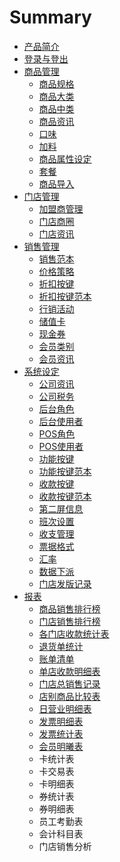 # Summary

* [产品简介](README.md)
* [登录与登出](chapter1.md)
* [商品管理](chapter2.md)
   * [商品规格](shang_pin_gui_ge.md)
   * [商品大类](shang_pin_da_lei.md)
   * [商品中类](shang_pin_zhong_lei.md)
   * [商品资讯](shang_pin_zi_xun.md)
   * [口味](kou_wei.md)
   * [加料](jia_liao.md)
   * [商品属性设定](shang_pin_shu_xing_she_ding.md)
   * [套餐](tao_can.md)
   * [商品导入](shang_pin_dao_ru.md)
* [门店管理](chapter3.md)
   * [加盟商管理](jia_meng_shang_guan_li.md)
   * [门店商圈](men_dian_shang_quan.md)
   * [门店资讯](men_dian_zi_xun.md)
* [销售管理](chapter4.md)
   * [销售范本](xiao_shou_fan_ben.md)
   * [价格策略](jia_ge_ce_lve.md)
   * [折扣按键](zhe_kou_an_jian.md)
   * [折扣按键范本](zhe_kou_an_jian_fan_ben.md)
   * [行销活动](xing_xiao_huo_dong.md)
   * [储值卡](chu_zhi_qia.md)
   * [现金券](xian_jin_quan.md)
   * [会员类别](hui_yuan_lei_bie.md)
   * [会员资讯](hui_yuan_zi_xun.md)
* [系统设定](xi_tong_she_ding.md)
   * [公司资讯](gong_si_zi_xun.md)
   * [公司税务](gong_si_shui_wu.md)
   * [后台角色](hou_tai_jiao_se.md)
   * [后台使用者](hou_tai_shi_yong_zhe.md)
   * [POS角色](posjiao_se.md)
   * [POS使用者](posshi_yong_zhe.md)
   * [功能按键](gong_neng_an_jian.md)
   * [功能按键范本](gong_neng_an_jian_fan_ben.md)
   * [收款按键](shou_kuan_an_jian.md)
   * [收款按键范本](shou_kuan_an_jian_fan_ben.md)
   * [第二屏信息](di_er_ping_xin_xi.md)
   * [班次设置](ban_ci_she_zhi.md)
   * [收支管理](shou_zhi_guan_li.md)
   * [票据格式](piao_ju_ge_shi.md)
   * [汇率](hui_lv.md)
   * [数据下派](shu_ju_xia_pai.md)
   * [门店发版记录](men_dian_fa_ban_ji_lu.md)
* [报表](bao_biao.md)
   * [商品销售排行榜](shang_pin_xiao_shou_pai_xing_bang.md)
   * [门店销售排行榜](men_dian_xiao_shou_pai_xing_bang.md)
   * [各门店收款统计表](ge_men_dian_shou_kuan_tong_ji_biao.md)
   * [退货单统计](tui_huo_dan_tong_ji.md)
   * [账单清单](zhang_dan_qing_dan.md)
   * [单店收款明细表](dan_dian_shou_kuan_ming_xi_biao.md)
   * [门店总销售记录](men_dian_zong_xiao_shou_ji_lu.md)
   * [店别商品比较表](dian_bie_shang_pin_bi_jiao_biao.md)
   * [日营业明细表](ri_ying_ye_ming_xi_biao.md)
   * [发票明细表](fa_piao_ming_xi_biao.md)
   * [发票统计表](fa_piao_tong_ji_biao.md)
   * [会员明曦表](hui_yuan_ming_xi_biao.md)
   * 卡统计表
   * 卡交易表
   * 卡明细表
   * 券统计表
   * 券明细表
   * 员工考勤表
   * 会计科目表
   * 门店销售分析

